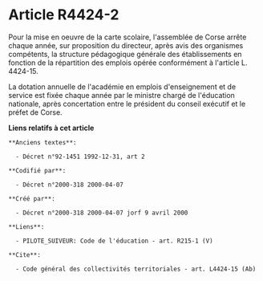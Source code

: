 # Article R4424-2

Pour la mise en oeuvre de la carte scolaire, l'assemblée de Corse arrête chaque année, sur proposition du directeur, après
avis des organismes compétents, la structure pédagogique générale des établissements en fonction de la répartition des
emplois opérée conformément à l'article L. 4424-15.

La dotation annuelle de l'académie en emplois d'enseignement et de service est fixée chaque année par le ministre chargé de
l'éducation nationale, après concertation entre le président du conseil exécutif et le préfet de Corse.

**Liens relatifs à cet article**

	**Anciens textes**:

	  - Décret n°92-1451 1992-12-31, art 2

	**Codifié par**:

	  - Décret n°2000-318 2000-04-07

	**Créé par**:

	  - Décret n°2000-318 2000-04-07 jorf 9 avril 2000

	**Liens**:

	  - PILOTE_SUIVEUR: Code de l'éducation - art. R215-1 (V)

	**Cite**:

	  - Code général des collectivités territoriales - art. L4424-15 (Ab)
